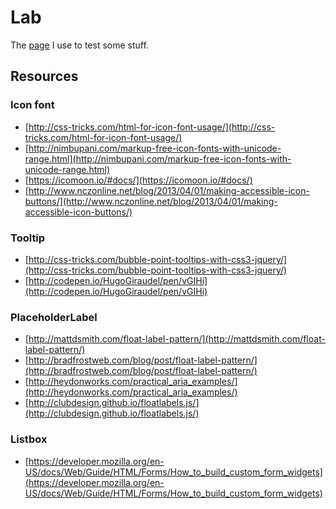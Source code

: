 # Lab


The [page](http://jodd.net/lab) I use to test some stuff.

## Resources

### Icon font

- [http://css-tricks.com/html-for-icon-font-usage/](http://css-tricks.com/html-for-icon-font-usage/)
- [http://nimbupani.com/markup-free-icon-fonts-with-unicode-range.html](http://nimbupani.com/markup-free-icon-fonts-with-unicode-range.html)
- [https://icomoon.io/#docs/](https://icomoon.io/#docs/)
- [http://www.nczonline.net/blog/2013/04/01/making-accessible-icon-buttons/](http://www.nczonline.net/blog/2013/04/01/making-accessible-icon-buttons/)


### Tooltip

- [http://css-tricks.com/bubble-point-tooltips-with-css3-jquery/](http://css-tricks.com/bubble-point-tooltips-with-css3-jquery/)
- [http://codepen.io/HugoGiraudel/pen/vGIHi](http://codepen.io/HugoGiraudel/pen/vGIHi)

### PlaceholderLabel

- [http://mattdsmith.com/float-label-pattern/](http://mattdsmith.com/float-label-pattern/)
- [http://bradfrostweb.com/blog/post/float-label-pattern/](http://bradfrostweb.com/blog/post/float-label-pattern/)
- [http://heydonworks.com/practical_aria_examples/](http://heydonworks.com/practical_aria_examples/)
- [http://clubdesign.github.io/floatlabels.js/](http://clubdesign.github.io/floatlabels.js/)

### Listbox

- [https://developer.mozilla.org/en-US/docs/Web/Guide/HTML/Forms/How_to_build_custom_form_widgets](https://developer.mozilla.org/en-US/docs/Web/Guide/HTML/Forms/How_to_build_custom_form_widgets)


<!--## Changelog

- 15/12/2014 : listbox upgrade (formerly selectbox)
- 27/11/2014 : add custom selectbox
- 24/11/2014 : icon font usage
- 19/11/2014 : pure CSS tooltips usage
- 17/11/2014 : manage CSS with SASS + use grunt for SASS compile, jshint and other stuff
- 14/11/2014 : add requirejs to manage js scripts
- 30/10/2014 : first commit-->